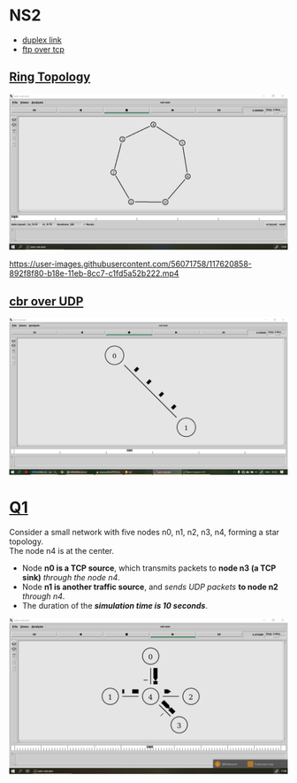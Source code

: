 NS2
===


- [duplex link](./basics/duplexLink.tcl)
- [ftp over tcp](./basics/ftpOverTCP.tcl)

[__Ring Topology__](./basics/ringTopology.tcl)
---
![](./basics/ringTopology.jpg)


https://user-images.githubusercontent.com/56071758/117620858-892f8f80-b18e-11eb-8cc7-c1fd5a52b222.mp4

__[cbr over UDP](./basics/cbrOverUDP.tcl)__
---

![](./basics/cbrOverUDP.jpg)

# [Q1](./experiments/q1.tcl)

Consider a small network with five nodes n0, n1, n2, n3, n4, forming a star topology.   
The node n4 is at the center.  
- Node **n0 is a TCP source**, which transmits packets to **node n3 (a TCP sink)** *through the node n4*.  
- Node **n1 is another traffic source**, and *sends UDP packets* **to node n2** *through n4*.  
- The duration of the ***simulation time is 10 seconds***.

![](./experiments/q1.jpg)